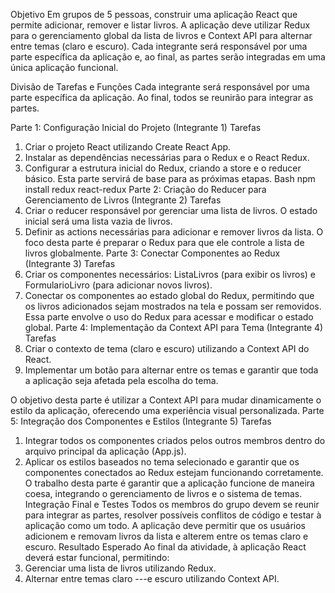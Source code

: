 Objetivo
Em grupos de 5 pessoas, construir uma aplicação React que permite
adicionar, remover e listar livros. A aplicação deve utilizar Redux para o
gerenciamento global da lista de livros e Context API para alternar entre temas
(claro e escuro). Cada integrante será responsável por uma parte específica da
aplicação e, ao final, as partes serão integradas em uma única aplicação funcional.

Divisão de Tarefas e Funções
Cada integrante será responsável por uma parte específica da aplicação. Ao
final, todos se reunirão para integrar as partes.

Parte 1: Configuração Inicial do Projeto (Integrante 1)
Tarefas
1. Criar o projeto React utilizando Create React App.
2. Instalar as dependências necessárias para o Redux e o React Redux.
3. Configurar a estrutura inicial do Redux, criando a store e o reducer básico. Esta
parte servirá de base para as próximas etapas.
Bash
npm install redux react-redux
Parte 2: Criação do Reducer para Gerenciamento de Livros (Integrante 2)
Tarefas
1. Criar o reducer responsável por gerenciar uma lista de livros. O estado inicial será
uma lista vazia de livros.
2. Definir as actions necessárias para adicionar e remover livros da lista.
O foco desta parte é preparar o Redux para que ele controle a lista de livros
globalmente.
Parte 3: Conectar Componentes ao Redux (Integrante 3)
Tarefas
1. Criar os componentes necessários: ListaLivros (para exibir os livros) e
FormularioLivro (para adicionar novos livros).
2. Conectar os componentes ao estado global do Redux, permitindo que os livros
adicionados sejam mostrados na tela e possam ser removidos.
Essa parte envolve o uso do Redux para acessar e modificar o estado global.
Parte 4: Implementação da Context API para Tema (Integrante 4)
Tarefas
1. Criar o contexto de tema (claro e escuro) utilizando a Context API do React.
2. Implementar um botão para alternar entre os temas e garantir que toda a aplicação
seja afetada pela escolha do tema.

O objetivo desta parte é utilizar a Context API para mudar dinamicamente o estilo
da aplicação, oferecendo uma experiência visual personalizada.
Parte 5: Integração dos Componentes e Estilos (Integrante 5)
Tarefas
1. Integrar todos os componentes criados pelos outros membros dentro do arquivo
principal da aplicação (App.js).
2. Aplicar os estilos baseados no tema selecionado e garantir que os componentes
conectados ao Redux estejam funcionando corretamente.
O trabalho desta parte é garantir que a aplicação funcione de maneira coesa,
integrando o gerenciamento de livros e o sistema de temas.
Integração Final e Testes
Todos os membros do grupo devem se reunir para integrar as partes, resolver
possíveis conflitos de código e testar à aplicação como um todo.
A aplicação deve permitir que os usuários adicionem e removam livros da lista e
alterem entre os temas claro e escuro.
Resultado Esperado
Ao final da atividade, à aplicação React deverá estar funcional, permitindo:
1. Gerenciar uma lista de livros utilizando Redux.
2. Alternar entre temas claro ---e escuro utilizando Context API.
